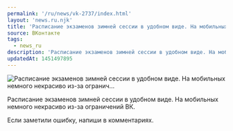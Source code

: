 ```yaml
---
permalink: '/ru/news/vk-2737/index.html'
layout: 'news.ru.njk'
title: 'Расписание экзаменов зимней сессии в удобном виде. На мобильных немного некрасиво из-за огранич'
source: ВКонтакте
tags:
  - news_ru
description: 'Расписание экзаменов зимней сессии в удобном виде. На мобильных немного некрасиво из-за огранич…'
updatedAt: 1451497895
---
```

![Расписание экзаменов зимней сессии в удобном виде. На мобильных немного некрасиво из-за огранич…](https://sun9-66.userapi.com/impf/c629215/v629215484/27237/gwUFbm4e1Xw.jpg?size=1080x720&quality=96&proxy=1&sign=8f380695564478b00ca8a54e5492caae&c_uniq_tag=aJyPapjykoICPk-Zg0U7vcUs47QUnJHP9cuYuOUDPp0&type=album)

Расписание экзаменов зимней сессии в удобном виде. На мобильных немного некрасиво из-за ограничений ВК.

Если заметили ошибку, напиши в комментариях.
